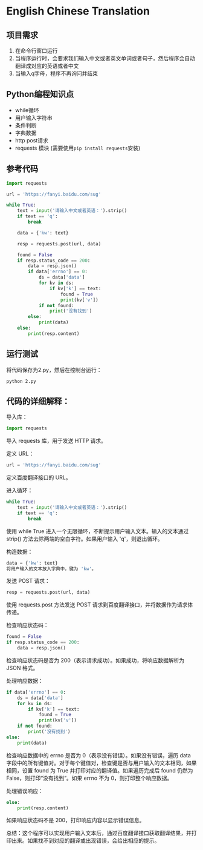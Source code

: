 # English Chinese Translation


## 项目需求

1. 在命令行窗口运行
2. 当程序运行时，会要求我们输入中文或者英文单词或者句子，然后程序会自动翻译成对应的英语或者中文
3. 当输入q字母，程序不再询问并结束

## Python编程知识点

- while循环
- 用户输入字符串
- 条件判断
- 字典数据
- http post请求
- requests 模块 (需要使用`pip install requests`安装)

## 参考代码

```python
import requests

url = 'https://fanyi.baidu.com/sug'

while True:
    text = input('请输入中文或者英语：').strip()
    if text == 'q':
        break

    data = {'kw': text}

    resp = requests.post(url, data)

    found = False
    if resp.status_code == 200:
        data = resp.json()
        if data['errno'] == 0:
            ds = data['data']
            for kv in ds:
                if kv['k'] == text:
                    found = True
                    print(kv['v'])
            if not found:
                print('没有找到')
        else:
            print(data)
    else:
        print(resp.content)

```

## 运行测试
将代码保存为2.py，然后在控制台运行：

```
python 2.py
```
## 代码的详细解释：

导入库：
```python
import requests
```
导入 requests 库，用于发送 HTTP 请求。

定义 URL：

```python
url = 'https://fanyi.baidu.com/sug'
```
定义百度翻译接口的 URL。

进入循环：
```python
while True:
    text = input('请输入中文或者英语：').strip()
    if text == 'q':
        break
```
使用 while True 进入一个无限循环，不断提示用户输入文本。输入的文本通过 strip() 方法去除两端的空白字符。如果用户输入 'q'，则退出循环。

构造数据：
```python
data = {'kw': text}
将用户输入的文本放入字典中，键为 'kw'。
```

发送 POST 请求：

```python
resp = requests.post(url, data)
```
使用 requests.post 方法发送 POST 请求到百度翻译接口，并将数据作为请求体传递。

检查响应状态码：
```python
found = False
if resp.status_code == 200:
    data = resp.json()
```
检查响应状态码是否为 200（表示请求成功）。如果成功，将响应数据解析为 JSON 格式。

处理响应数据：
```python
if data['errno'] == 0:
    ds = data['data']
    for kv in ds:
        if kv['k'] == text:
            found = True
            print(kv['v'])
    if not found:
        print('没有找到')
else:
    print(data)
```
检查响应数据中的 errno 是否为 0（表示没有错误）。如果没有错误，遍历 data 字段中的所有键值对。对于每个键值对，检查键是否与用户输入的文本相同，如果相同，设置 found 为 True 并打印对应的翻译值。如果遍历完成后 found 仍然为 False，则打印“没有找到”。如果 errno 不为 0，则打印整个响应数据。

处理错误响应：
```python
else:
    print(resp.content)
```
如果响应状态码不是 200，打印响应内容以显示错误信息。

总结：这个程序可以实现用户输入文本后，通过百度翻译接口获取翻译结果，并打印出来。如果找不到对应的翻译或出现错误，会给出相应的提示。
